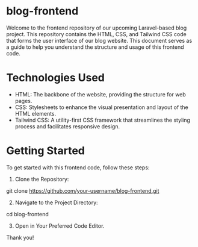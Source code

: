 # blog-frontend

Welcome to the frontend repository of our upcoming Laravel-based blog project. 
This repository contains the HTML, CSS, and Tailwind CSS code that forms the user interface of our blog website. 
This document serves as a guide to help you understand the structure and usage of this frontend code.

# Technologies Used

* HTML: The backbone of the website, providing the structure for web pages.
* CSS: Stylesheets to enhance the visual presentation and layout of the HTML elements.
* Tailwind CSS: A utility-first CSS framework that streamlines the styling process and facilitates responsive design.

# Getting Started

To get started with this frontend code, follow these steps:

1. Clone the Repository:

git clone https://github.com/your-username/blog-frontend.git

2. Navigate to the Project Directory:

cd blog-frontend

3. Open in Your Preferred Code Editor.

Thank you!
